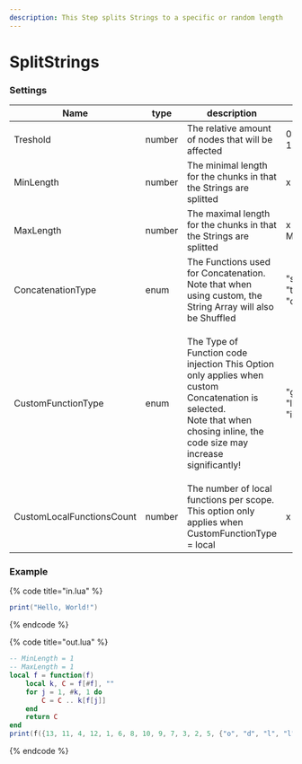 ```yaml
---
description: This Step splits Strings to a specific or random length
---
```


# SplitStrings

### Settings

| Name                      | type   | description                                                                                                                                                                            | Values                      |
| ------------------------- | ------ | -------------------------------------------------------------------------------------------------------------------------------------------------------------------------------------- | --------------------------- |
| Treshold                  | number | The relative amount of nodes that will be affected                                                                                                                                     | 0 <= x <= 1                 |
| MinLength                 | number | The minimal length for the chunks in that the Strings are splitted                                                                                                                     | x > 0                       |
| MaxLength                 | number | The maximal length for the chunks in that the Strings are splitted                                                                                                                     | x >= MinLength              |
| ConcatenationType         | enum   | The Functions used for Concatenation. Note that when using custom, the String Array will also be Shuffled                                                                              | "strcat", "table", "custom" |
| CustomFunctionType        | enum   | <p>The Type of Function code injection This Option only applies when custom Concatenation is selected.<br>Note that when chosing inline, the code size may increase significantly!</p> | "global", "local", "inline" |
| CustomLocalFunctionsCount | number | The number of local functions per scope. This option only applies when CustomFunctionType = local                                                                                      | x > 0                       |

### Example

{% code title="in.lua" %}
```lua
print("Hello, World!")
```
{% endcode %}

{% code title="out.lua" %}
```lua
-- MinLength = 1
-- MaxLength = 1
local f = function(f)
    local k, C = f[#f], ""
    for j = 1, #k, 1 do
        C = C .. k[f[j]]
    end
    return C
end
print(f({13, 11, 4, 12, 1, 6, 8, 10, 9, 7, 3, 2, 5, {"o", "d", "l", "l", "!", ",", "r", " ", "o", "W", "e", "l", "H"}}))

```
{% endcode %}
